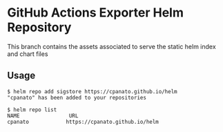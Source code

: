 # GitHub Actions Exporter Helm Repository

This branch contains the assets associated to serve the static helm index and chart files

## Usage

```
$ helm repo add sigstore https://cpanato.github.io/helm
"cpanato" has been added to your repositories

$ helm repo list
NAME                URL
cpanato            https://cpanato.github.io/helm
```
